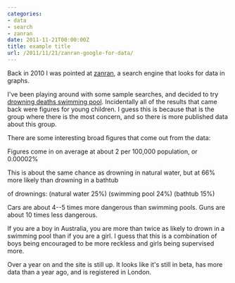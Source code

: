 ```yaml
---
categories:
- data
- search
- zanran
date: 2011-11-21T00:00:00Z
title: example title
url: /2011/11/21/zanran-google-for-data/
---
```


Back in 2010 I was pointed at [zanran][zr], a search engine that looks for data in graphs.

I've been playing around with some sample searches, and decided to try [drowning deaths swimming pool][sp]. Incidentally all of the results that came back were figures for young children. I guess this is because that is the group where there is the most concern, and so there is more published data about this group.

There are some interesting broad figures that come out from the data:

Figures come in on average at about 2 per 100,000 population, or 0.00002%

This is about the same chance as drowning in natural water, but at 66% more likely than drowning in a bathtub 

of drownings:
(natural water 25%)
(swimming pool 24%)
(bathtub 15%)

Cars are about 4--5 times more dangerous than swimming pools.
Guns are about 10 times less dangerous.

If you are a boy in Australia, you are more than twice as likely to drown in a swimming pool than if you are a girl. I guess that this is a combination of boys being encouraged to be more reckless and girls being supervised more.

Over a year on and the site is still up. It looks like it's still in beta, has more data than a year ago, and is registered in London.

[zr]: http://www.zanran.com/
[sp]: http://www.zanran.com/q/drowning_deaths_swimming_pool
